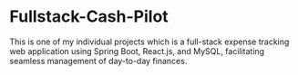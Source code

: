# Fullstack-Cash-Pilot

This is one of my individual projects which is a full-stack expense tracking web application using Spring Boot, React.js, and MySQL, facilitating seamless management of day-to-day finances.


















